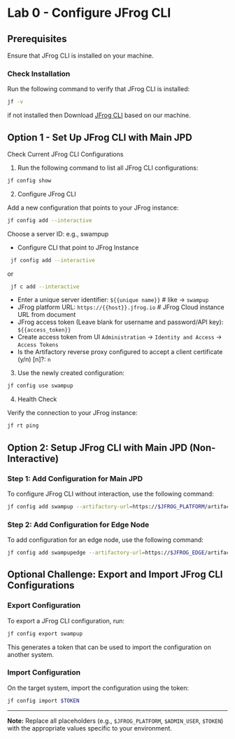 # Lab 0 - Configure JFrog CLI

## Prerequisites

Ensure that JFrog CLI is installed on your machine.

### Check Installation

Run the following command to verify that JFrog CLI is installed:

```bash
jf -v
```

if not installed then Download [JFrog CLI](https://jfrog.com/getcli/) based on our machine.

## Option 1 - Set Up JFrog CLI with Main JPD
Check Current JFrog CLI Configurations

1. Run the following command to list all JFrog CLI configurations:

```bash
jf config show
```
2. Configure JFrog CLI

Add a new configuration that points to your JFrog instance:

```bash
jf config add --interactive
```
Choose a server ID: e.g., swampup
- Configure CLI that point to JFrog Instance
```bash 
 jf config add --interactive
 ``` 
or
```bash 
 jf c add --interactive
 ``` 
    
- Enter a unique server identifier: ```${{unique name}}```        # like -> `swampup`
- JFrog platform URL: ```https://{{host}}.jfrog.io```             # JFrog Cloud instance URL from document
- JFrog access token (Leave blank for username and password/API key): ```${{access_token}}```
- Create access token from UI ``Administration`` -> ``Identity and Access`` -> ``Access Tokens``
- Is the Artifactory reverse proxy configured to accept a client certificate (y/n) [n]?: ``n``


3. Use the newly created configuration:

```bash
jf config use swampup
```
4. Health Check

Verify the connection to your JFrog instance:

```bash
jf rt ping
```

## Option 2: Setup JFrog CLI with Main JPD (Non-Interactive)

### Step 1: Add Configuration for Main JPD
To configure JFrog CLI without interaction, use the following command:
```bash
jf config add swampup --artifactory-url=https://$JFROG_PLATFORM/artifactory --user=$ADMIN_USER --password=$ADMIN_PASSWORD --interactive=false
```

### Step 2: Add Configuration for Edge Node
To add configuration for an edge node, use the following command:
```bash
jf config add swampupedge --artifactory-url=https://$JFROG_EDGE/artifactory --user=$ADMIN_USER --password=$ADMIN_PASSWORD --interactive=false
```

## Optional Challenge: Export and Import JFrog CLI Configurations

### Export Configuration
To export a JFrog CLI configuration, run:
```bash
jf config export swampup
```
This generates a token that can be used to import the configuration on another system.

### Import Configuration
On the target system, import the configuration using the token:
```bash
jf config import $TOKEN
```

---

**Note:** Replace all placeholders (e.g., `$JFROG_PLATFORM`, `$ADMIN_USER`, `$TOKEN`) with the appropriate values specific to your environment.
```
